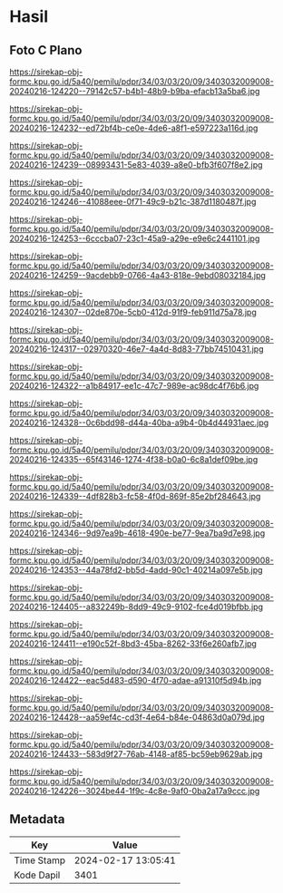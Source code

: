 # Hasil

## Foto C Plano

https://sirekap-obj-formc.kpu.go.id/5a40/pemilu/pdpr/34/03/03/20/09/3403032009008-20240216-124220--79142c57-b4b1-48b9-b9ba-efacb13a5ba6.jpg

https://sirekap-obj-formc.kpu.go.id/5a40/pemilu/pdpr/34/03/03/20/09/3403032009008-20240216-124232--ed72bf4b-ce0e-4de6-a8f1-e597223a116d.jpg

https://sirekap-obj-formc.kpu.go.id/5a40/pemilu/pdpr/34/03/03/20/09/3403032009008-20240216-124239--08993431-5e83-4039-a8e0-bfb3f607f8e2.jpg

https://sirekap-obj-formc.kpu.go.id/5a40/pemilu/pdpr/34/03/03/20/09/3403032009008-20240216-124246--41088eee-0f71-49c9-b21c-387d1180487f.jpg

https://sirekap-obj-formc.kpu.go.id/5a40/pemilu/pdpr/34/03/03/20/09/3403032009008-20240216-124253--6cccba07-23c1-45a9-a29e-e9e6c2441101.jpg

https://sirekap-obj-formc.kpu.go.id/5a40/pemilu/pdpr/34/03/03/20/09/3403032009008-20240216-124259--9acdebb9-0766-4a43-818e-9ebd08032184.jpg

https://sirekap-obj-formc.kpu.go.id/5a40/pemilu/pdpr/34/03/03/20/09/3403032009008-20240216-124307--02de870e-5cb0-412d-91f9-feb911d75a78.jpg

https://sirekap-obj-formc.kpu.go.id/5a40/pemilu/pdpr/34/03/03/20/09/3403032009008-20240216-124317--02970320-46e7-4a4d-8d83-77bb74510431.jpg

https://sirekap-obj-formc.kpu.go.id/5a40/pemilu/pdpr/34/03/03/20/09/3403032009008-20240216-124322--a1b84917-ee1c-47c7-989e-ac98dc4f76b6.jpg

https://sirekap-obj-formc.kpu.go.id/5a40/pemilu/pdpr/34/03/03/20/09/3403032009008-20240216-124328--0c6bdd98-d44a-40ba-a9b4-0b4d44931aec.jpg

https://sirekap-obj-formc.kpu.go.id/5a40/pemilu/pdpr/34/03/03/20/09/3403032009008-20240216-124335--65f43146-1274-4f38-b0a0-6c8a1def09be.jpg

https://sirekap-obj-formc.kpu.go.id/5a40/pemilu/pdpr/34/03/03/20/09/3403032009008-20240216-124339--4df828b3-fc58-4f0d-869f-85e2bf284643.jpg

https://sirekap-obj-formc.kpu.go.id/5a40/pemilu/pdpr/34/03/03/20/09/3403032009008-20240216-124346--9d97ea9b-4618-490e-be77-9ea7ba9d7e98.jpg

https://sirekap-obj-formc.kpu.go.id/5a40/pemilu/pdpr/34/03/03/20/09/3403032009008-20240216-124353--44a78fd2-bb5d-4add-90c1-40214a097e5b.jpg

https://sirekap-obj-formc.kpu.go.id/5a40/pemilu/pdpr/34/03/03/20/09/3403032009008-20240216-124405--a832249b-8dd9-49c9-9102-fce4d019bfbb.jpg

https://sirekap-obj-formc.kpu.go.id/5a40/pemilu/pdpr/34/03/03/20/09/3403032009008-20240216-124411--e190c52f-8bd3-45ba-8262-33f6e260afb7.jpg

https://sirekap-obj-formc.kpu.go.id/5a40/pemilu/pdpr/34/03/03/20/09/3403032009008-20240216-124422--eac5d483-d590-4f70-adae-a91310f5d94b.jpg

https://sirekap-obj-formc.kpu.go.id/5a40/pemilu/pdpr/34/03/03/20/09/3403032009008-20240216-124428--aa59ef4c-cd3f-4e64-b84e-04863d0a079d.jpg

https://sirekap-obj-formc.kpu.go.id/5a40/pemilu/pdpr/34/03/03/20/09/3403032009008-20240216-124433--583d9f27-76ab-4148-af85-bc59eb9629ab.jpg

https://sirekap-obj-formc.kpu.go.id/5a40/pemilu/pdpr/34/03/03/20/09/3403032009008-20240216-124226--3024be44-1f9c-4c8e-9af0-0ba2a17a9ccc.jpg


## Metadata

| Key        | Value               |
| ---------- | ------------------- |
| Time Stamp | 2024-02-17 13:05:41 |
| Kode Dapil | 3401                |




